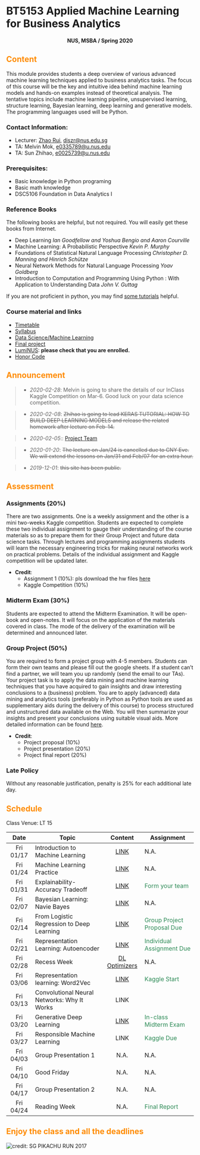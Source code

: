 # BT5153 Applied Machine Learning for Business Analytics

#### <center>NUS, MSBA / Spring 2020</center>

## <font color='DarkOrange'>Content</font>

This module provides students a deep overview of various advanced machine learning techniques applied to business analytics tasks. The focus of this course will be the key and intuitive idea behind machine learning models and hands-on examples instead of theoretical analysis. The tentative topics include machine learning pipeline, unsupervised learning, structure learning, Bayesian learning, deep learning and generative models. The programming languages used will be Python.

### Contact Information:

- Lecturer: [Zhao Rui](https://rzntu.github.io), [diszr@nus.edu.sg](mailto:diszr@nus.edu.sg)
- TA: Melvin Mok, [e0335789@u.nus.edu](mailto:e0335789@u.nus.edu)
- TA: Sun Zhihao, [e0025739@u.nus.edu](mailto:e0025739@u.nus.edu)

### Prerequisites:

- Basic knowledge in Python programing
- Basic math knowledge
- DSC5106 Foundation in Data Analytics I

### Reference Books

The following books are helpful, but not required. You will easily get these books from Internet.

- Deep Learning *Ian Goodfellow and Yoshua Bengio and Aaron Courville*
- Machine Learning: A Probabilistic Perspective *Kevin P. Murphy*
- Foundations of Statistical Natural Language Processing *Christopher D. Manning and Hinrich Schütze*
- Neural Network Methods for Natural Language Processing *Yoav Goldberg*
- Introduction to Computation and Programming Using Python : With Application to Understanding Data *John V. Guttag* 

If you are not proficient in python, you may find [some tutorials](material/coding.md) helpful.

### Course material and links

- [Timetable](#schedule)
- [Syllabus](material/syllabus.md)
- [Data Science/Machine Learning](material/dspractice.md)
- [Final project](project/project.md)
- [LumiNUS](https://luminus.nus.edu.sg/): **please check that you are enrolled.**
- [Honor Code](honorcode.md)

## <font color='DarkOrange'>Announcement</font>

> - *2020-02-28*: Melvin is going to share the details of our InClass Kaggle Competition on Mar-6. Good luck on your data science competition.   

> - *2020-02-08*: ~~Zhihao is going to lead KERAS TUTORIAL: HOW TO BUILD DEEP LEARNING MODELS and release the related homework after lecture on Feb-14.~~

> - *2020-02-05*:: [Project Team](https://docs.google.com/spreadsheets/d/13XujV4mwPHzrSveHvHnzDbvdYNJ3sk4xY9Md2urD1Jg/edit?usp=sharing)

> - *2020-01-20*: ~~The lecture on Jan/24 is cancelled due to CNY Eve. We will extend the lessons on Jan/31 and Feb/07 for an extra hour.~~ 

> - *2019-12-01*: ~~this site has been public.~~


## <font color='DarkOrange'>Assessment</font>

### Assignments (20%)

There are two assignments. One is a weekly assignment and the other is a mini two-weeks Kaggle competition. Students are expected to complete these two individual assignment to gauge their understanding of the course materials so as to prepare them for their Group Project and future data science tasks. Through lectures and programming assignments students will learn the necessary engineering tricks for making neural networks work on practical problems. Details of the individual assignment and Kaggle competition will be updated later. 

- **Credit**:
  * Assignment 1 (10%): pls download the hw files [here](code/BT5153_HW1.zip) 
  * Kaggle Competition (10%)
 

### Midterm Exam (30%)

Students are expected to attend the Midterm Examination. It will be open-book and open-notes. It will focus on the application of the materials covered in class. The mode of the delivery of the examination will be determined and announced later.

### Group Project (50%)

You are required to form a project group with 4-5 members. Students can form their own teams and please fill out the google sheets. If a student can’t find a partner, we will team you up randomly (send the email to our TAs). Your project task is to apply the data mining and machine learning techniques that you have acquired to gain insights and draw interesting conclusions to a (business) problem. You are to apply (advanced) data mining and analytics tools (preferably in Python as Python tools are used as supplementary aids during the delivery of this course) to process structured and unstructured data available on the Web. You will then summarize your insights and present your conclusions using suitable visual aids. More detailed information can be found [here](project/project.md).

- **Credit**:
  * Project proposal (10%) 
  * Project presentation (20%)
  * Project final report (20%)

### Late Policy

Without any reasonable justification, penalty is 25% for each additional late day.

## <font color='DarkOrange'>Schedule</font>

Class Venue: LT 15

**Date** |	**Topic** |	**Content** | **Assignment**
:----:  | ------- | :----: | ---------------
Fri 01/17 | Introduction to Machine Learning | [LINK](note/blogs01.md) | N.A.
Fri 01/24 | Machine Learning Practice | [LINK](note/blogs02.md) | N.A.
Fri 01/31 | Explainability-Accuracy Tradeoff| [LINK](note/blogs03.md) | <font color='SeaGreen'>Form your team</font>
Fri 02/07 | Bayesian Learning: Navie Bayes | [LINK](note/blogs04.md) | N.A.
Fri 02/14 | From Logistic Regression to Deep Learning | [LINK](note/blogs05.md)  | <font color='SeaGreen'>Group Project Proposal Due</font>
Fri 02/21 | Representation Learning: Autoencoder | [LINK](note/blogs06.md) | <font color='SeaGreen'>Individual Assignment Due</font>
Fri 02/28 |  Recess Week | [DL Optimizers](note/blogs_dl.md) |  N.A.
Fri 03/06 | Representation learning: Word2Vec | [LINK](note/blogs07.md) | <font color='SeaGreen'>Kaggle Start</font>
Fri 03/13 | Convolutional Neural Networks: Why It Works  | LINK | 
Fri 03/20 | Generative Deep Learning | [LINK](note/blogs09.md)  |  <font color='SeaGreen'>In-class Midterm Exam</font>
Fri 03/27 | Responsible Machine Learning | LINK| <font color='SeaGreen'>Kaggle Due</font>
Fri 04/03 | Group Presentation 1 | N.A. | N.A.
Fri 04/10 | Good Friday | N.A. | N.A.
Fri 04/17 | Group Presentation 2 | N.A. | N.A.
Fri 04/24 | Reading Week | N.A. | <font color='SeaGreen'>Final Report</font>
    
## <font color='DarkOrange'>Enjoy the class and all the deadlines</font>

![credit: SG PIKACHU RUN 2017](img/PIKA.jpg)

